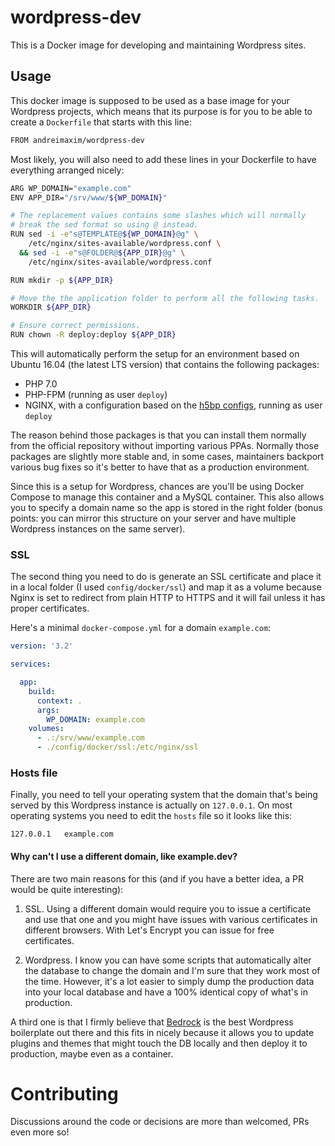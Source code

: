 # wordpress-dev

This is a Docker image for developing and maintaining Wordpress sites.


## Usage

This docker image is supposed to be used as a base image for your Wordpress
projects, which means that its purpose is for you to be able to create a `Dockerfile`
that starts with this line:

```bash
FROM andreimaxim/wordpress-dev
```

Most likely, you will also need to add these lines in your Dockerfile
to have everything arranged nicely:

```bash
ARG WP_DOMAIN="example.com"
ENV APP_DIR="/srv/www/${WP_DOMAIN}"

# The replacement values contains some slashes which will normally
# break the sed format so using @ instead.
RUN sed -i -e"s@TEMPLATE@${WP_DOMAIN}@g" \
    /etc/nginx/sites-available/wordpress.conf \
  && sed -i -e"s@FOLDER@${APP_DIR}@g" \
    /etc/nginx/sites-available/wordpress.conf

RUN mkdir -p ${APP_DIR}

# Move the the application folder to perform all the following tasks.
WORKDIR ${APP_DIR}

# Ensure correct permissions.
RUN chown -R deploy:deploy ${APP_DIR}
```

This will automatically perform the setup for an environment based on Ubuntu 16.04 
(the latest LTS version) that contains the following packages:

* PHP 7.0
* PHP-FPM (running as user `deploy`)
* NGINX, with a configuration based on the [h5bp configs](https://github.com/h5bp/server-configs-nginx), running as user `deploy`

The reason behind those packages is that you can install them normally from the
official repository without importing various PPAs. Normally those packages are
slightly more stable and, in some cases, maintainers backport various bug fixes
so it's better to have that as a production environment.

Since this is a setup for Wordpress, chances are you'll be using Docker Compose
to manage this container and a MySQL container. This also allows you to specify
a domain name so the app is stored in the right folder (bonus points: you can
mirror this structure on your server and have multiple Wordpress instances on
the same server).

### SSL

The second thing you need to do is generate an SSL certificate and place it in 
a local folder (I used `config/docker/ssl`) and map it as a volume because 
Nginx is set to redirect from plain HTTP to HTTPS and it will fail unless it
has proper certificates.

Here's a minimal `docker-compose.yml` for a domain `example.com`:

```yml
version: '3.2'

services:

  app:
    build:
      context: .
      args:
        WP_DOMAIN: example.com
    volumes:
      - .:/srv/www/example.com
      - ./config/docker/ssl:/etc/nginx/ssl
```
### Hosts file

Finally, you need to tell your operating system that the domain that's being
served by this Wordpress instance is actually on `127.0.0.1`. On most operating
systems you need to edit the `hosts` file so it looks like this:

```
127.0.0.1   example.com
```

#### Why can't I use a different domain, like example.dev?

There are two main reasons for this (and if you have a better idea, a PR would
be quite interesting):

1. SSL. Using a different domain would require you to issue a certificate and use
  that one and you might have issues with various certificates in different browsers. With Let's Encrypt you can issue for free certificates.

2. Wordpress. I know you can have some scripts that automatically alter the database
  to change the domain and I'm sure that they work most of the time. However, it's a
  lot easier to simply dump the production data into your local database and have a
  100% identical copy of what's in production.

A third one is that I firmly believe that [Bedrock](https://roots.io/bedrock/) is the
best Wordpress boilerplate out there and this fits in nicely because it allows you to
update plugins and themes that might touch the DB locally and then deploy it to
production, maybe even as a container.


# Contributing

Discussions around the code or decisions are more than welcomed, PRs even more so!
